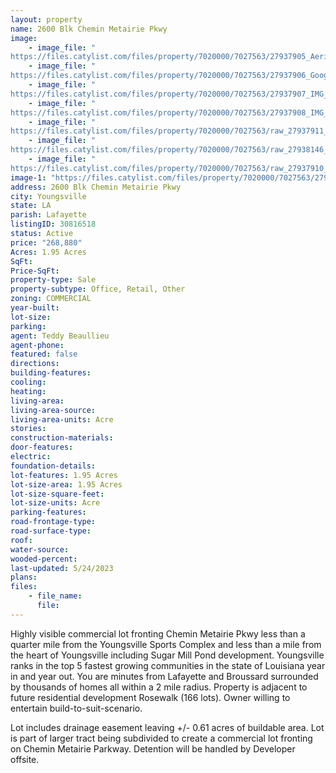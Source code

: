 ```yaml
---
layout: property
name: 2600 Blk Chemin Metairie Pkwy
image:
    - image_file: "https://files.catylist.com/files/property/7020000/7027563/27937905_Aerial___2600_Blk_Chemin_Metairie___Teddy__10_.png"
    - image_file: "https://files.catylist.com/files/property/7020000/7027563/27937906_Google_Map___2600_Blk_Chemin_Metairie___Teddy.png"
    - image_file: "https://files.catylist.com/files/property/7020000/7027563/27937907_IMG_2174_2.JPG"
    - image_file: "https://files.catylist.com/files/property/7020000/7027563/27937908_IMG_2177_3.JPG"
    - image_file: "https://files.catylist.com/files/property/7020000/7027563/raw_27937911_Preliminary_Plat___2600_Blk_Chemin_Metairie___Teddy.pdf"
    - image_file: "https://files.catylist.com/files/property/7020000/7027563/raw_27938146_Flyer___2600_Blk_Chemin_Metairie_Pkwy___Teddy.pdf"
    - image_file: "https://files.catylist.com/files/property/7020000/7027563/raw_27937910_Flood___2600_Blk_Chemin_Metairie___Teddy.pdf"
image-1: "https://files.catylist.com/files/property/7020000/7027563/27938157_Aerial___2600_Blk_Chemin_Metairie___Teddy_final.png"
address: 2600 Blk Chemin Metairie Pkwy
city: Youngsville
state: LA
parish: Lafayette
listingID: 30816518
status: Active
price: "268,880"
Acres: 1.95 Acres
SqFt:
Price-SqFt:
property-type: Sale
property-subtype: Office, Retail, Other
zoning: COMMERCIAL
year-built:
lot-size:
parking:
agent: Teddy Beaullieu
agent-phone:
featured: false
directions:
building-features:
cooling:
heating:
living-area:
living-area-source:
living-area-units: Acre
stories:
construction-materials:
door-features:
electric:
foundation-details:
lot-features: 1.95 Acres
lot-size-area: 1.95 Acres
lot-size-square-feet:
lot-size-units: Acre
parking-features:
road-frontage-type:
road-surface-type:
roof:
water-source:
wooded-percent:
last-updated: 5/24/2023
plans:
files:
    - file_name:
      file:
---
```

Highly visible commercial lot fronting Chemin Metairie Pkwy less than a quarter mile from the Youngsville Sports Complex and less than a mile from the heart of Youngsville including Sugar Mill Pond development. Youngsville ranks in the top 5 fastest growing communities in the state of Louisiana year in and year out. You are minutes from Lafayette and Broussard surrounded by thousands of homes all within a 2 mile radius. Property is adjacent to future residential development Rosewalk (166 lots). Owner willing to entertain build-to-suit-scenario.Lot includes drainage easement leaving +/- 0.61 acres of buildable area.Lot is part of larger tract being subdivided to create a commercial lot fronting on Chemin Metairie Parkway. Detention will be handled by Developer offsite.
